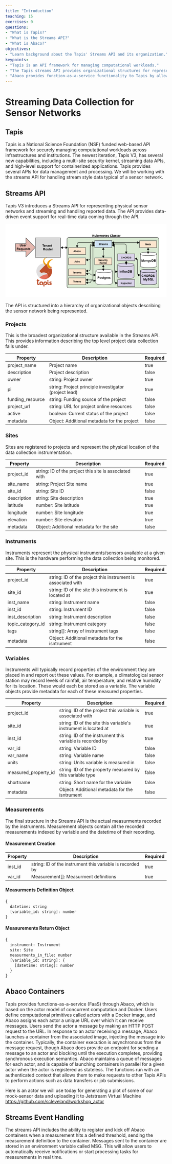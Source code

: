 ```yaml
---
title: "Introduction"
teaching: 15
exercises: 0
questions:
- "What is Tapis?"
- "What is the Streams API?"
- "What is Abaco?"
objectives:
- "Learn background about the Tapis' Streams API and its organization."
keypoints:
- "Tapis is an API framework for managing computational workloads."
- "The Tapis streams API provides organizational structures for representing sensor networks and streaming real time data."
- "Abaco provides function-as-a-service functionality to Tapis by allowing containerized workflows to be kicked off via messages sent by a client."
---
```


# Streaming Data Collection for Sensor Networks

## Tapis

Tapis is a National Science Foundation (NSF) funded web-based API framework for securely managing computational workloads across infrastructures and institutions. The newest iteration, Tapis V3, has several new capabilities, including a multi-site security kernel, streaming data APIs, and high-level support for containerized applications. Tapis provides several APIs for data management and processing. We will be working with the streams API for handling stream style data typical of a sensor network.

## Streams API

Tapis V3 introduces a Streams API for representing physical sensor networks and streaming and handling reported data. The API provides data-driven event support for real-time data coming through the API.

![Tapis Streams API flowchart](../fig/tapis-v3-streams-api.png)

The API is structured into a hierarchy of organizational objects describing the sensor network being represented.

### Projects

This is the broadest organizational structure available in the Streams API. This provides information describing the top level project data collection falls under.

| Property                  | Description                                             | Required  |
| ------------------------- | ------------------------------------------------------- | --------- |
| project_name              | Project name                                            |   true    |
| description               | Project description                                     |   false   |
| owner                     | string: Project owner                                   |   true    |
| pi                        | string: Project principle investigator (project lead)   |   true    |
| funding_resource          | string: Funding source of the project                   |   false   |
| project_url               | string: URL for project online resources                |   false   |
| active                    | boolean: Current status of the project                  |   false   |
| metadata                  | Object: Additional metadata for the project             |   false   |

### Sites

Sites are registered to projects and represent the physical location of the data collection instrumentation.

| Property                  | Description                                             | Required  |
| ------------------------- | ------------------------------------------------------- | --------- |
| project_id                | string: ID of the project this site is associated with  |   true    |
| site_name                 | string: Project Site name                               |   true    |
| site_id                   | string: Site ID                                         |   false   |
| description               | string: Site description                                |   true    |
| latitude                  | number: Site latitude                                   |   true    |
| longitude                 | number: Site longitude                                  |   true    |
| elevation                 | number: Site elevation                                  |   true    |
| metadata                  | Object: Additional metadata for the site                |   false   |

### Instruments

Instruments represent the physical instruments/sensors available at a given site. This is the hardware performing the data collection being monitored.

| Property                  | Description                                                   | Required  |
| ------------------------- | ------------------------------------------------------------- | --------- |
| project_id                | string: ID of the project this instrument is associated with  |   true    |
| site_id                   | string: ID of the site this instrument is located at          |   true    |
| inst_name                 | string: Instrument name                                       |   false   |
| inst_id                   | string: Instrument ID                                         |   false   |
| inst_description          | string: Instrument description                                |   false   |
| topic_category_id         | string: Instrument category                                   |   false   |
| tags                      | string[]: Array of instrument tags                            |   false   |
| metadata                  | Object: Additional metadata for the isntrument                |   false   |

### Variables

Instruments will typically record properties of the environment they are placed in and report out these values. For example, a climatological sensor station may record levels of rainfall, air temperature, and relative humidity for its location. These would each be stored as a variable. The variable objects provide metadata for each of these measured properties.

| Property                  | Description                                                     | Required  |
| ------------------------- | --------------------------------------------------------------- | --------- |
| project_id                | string: ID of the project this variable is associated with      |   true    |
| site_id                   | string: ID of the site this variable's instrument is located at |   true    |
| inst_id                   | string: ID of the instrument this variable is recorded by       |   true    |
| var_id                    | string: Variable ID                                             |   false   |
| var_name                  | string: Variable name                                           |   false   |
| units                     | string: Units variable is measured in                           |   false   |
| measured_property_id      | string: ID of the property measured by this variable type       |   false   |
| shortname                 | string: Short name for the variable                             |   false   |
| metadata                  | Object: Additional metadata for the isntrument                  |   false   |

### Measurements

The final structure in the Streams API is the actual measurments recorded by the instruments. Measurement objects contain all the recorded measurements indexed by variable and the datetime of their recording.

#### Measurement Creation

| Property                  | Description                                                     | Required  |
| ------------------------- | --------------------------------------------------------------- | --------- |
| inst_id                   | string: ID of the instrument this variable is recorded by       |   true    |
| var_id                    | Measurement[]: Measurment definitions                           |   true    |

#### Measurments Definition Object

```gibberish
{
  datetime: string
  [variable_id: string]: number
}
```

#### Measurements Return Object

```gibberish
{
  instrument: Instrument
  site: Site
  measurments_in_file: number
  [variable_id: string]: {
    [datetime: string]: number
  }
}
```


## Abaco Containers

Tapis provides functions-as-a-service (FaaS) through Abaco, which is based on the actor model of concurrent computation and Docker. Users define computational primitives called actors with a Docker image, and Abaco assigns each actor a unique URL over which it can receive messages. Users send the actor a message by making an HTTP POST request to the URL. In response to an actor receiving a message, Abaco launches a container from the associated image, injecting the message into the container. Typically, the container execution is asynchronous from the message request, though Abaco does provide an endpoint for sending a message to an actor and blocking until the execution completes, providing synchronous execution semantics. Abaco maintains a queue of messages for each actor, and is capable of launching containers in parallel for a given actor when the actor is registered as stateless. The functions run with an authenticated context that allows them to make requests to other Tapis APIs to perform actions such as data transfers or job submissions.

Here is an actor we will use today for generating a plot of some of our mock-sensor data and uploading it to Jetstream Virtual Machine https://github.com/scleveland/workshop_actor

## Streams Event Handling

The streams API includes the ability to register and kick off Abaco containers when a measurement hits a defined threshold, sending the measurement definition to the container. Messages sent to the container are stored in an environment variable called MSG. This will allow users to automatically receive notifications or start processing tasks for measurements in real time.
